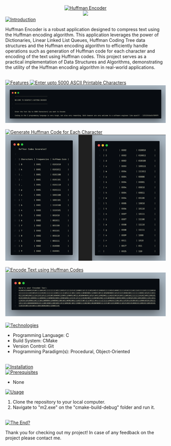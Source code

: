 <div align="center">
    <a href="https://git.io/typing-svg">
        <img src="https://readme-typing-svg.demolab.com?font=Jetbrains+Mono&weight=700&size=40&pause=10&color=27F786&center=true&vCenter=true&repeat=false&random=false&width=600&lines=Huffman+Encoder" alt="Huffman Encoder" />
    </a>
</div>
<div align="center">
  <a href="https://skillicons.dev">
      <img src="https://skillicons.dev/icons?i=c,cmake,git&theme=dark" />
  </a>
</div>
<div>
    <a href="https://git.io/typing-svg">
        <img src="https://readme-typing-svg.demolab.com?font=Jetbrains+Mono&size=25&weight=700&pause=10&color=27F786&background=AE49FF00&center=false&vCenter=true&repeat=false&random=false&width=435&height=35&lines=Introduction" alt="Introduction" />
    </a>
    <p>Huffman Encoder is a robust application designed to compress text using the Huffman encoding algorithm. This application leverages the power of Dictionaries, Linear Linked List Queues, Huffman Coding Tree data structures and the Huffman encoding algorithm to efficiently handle operations such as generation of Huffman code for each character and encoding of the text using Huffman codes. This project serves as a practical implementation of Data Structures and Algorithms, demonstrating the utility of the Huffman encoding algorithm in real-world applications.</p>
</div>
<br>
<div>
    <a href="https://git.io/typing-svg">
        <img src="https://readme-typing-svg.demolab.com?font=Jetbrains+Mono&size=25&weight=700&pause=10&color=27F786&background=AE49FF00&center=false&vCenter=true&repeat=false&random=false&width=435&height=35&lines=Features" alt="Features" />
    </a>
    <a href="https://git.io/typing-svg">
        <img src="https://readme-typing-svg.demolab.com?font=Jetbrains+Mono&size=15&weight=700&&duration=5&pause=1&color=27F786&background=AE49FF00&center=false&vCenter=true&repeat=false&random=false&width=435&height=35&lines=Enter+upto+5000+ASCII+Printable+Characters" alt="Enter upto 5000 ASCII Printable Characters" />
    </a>
    <div>
        <img src="feature_screenshots/input.png" alt="Input"/>
    </div>
    <br>
    <a href="https://git.io/typing-svg">
        <img src="https://readme-typing-svg.demolab.com?font=Jetbrains+Mono&size=15&weight=700&&duration=5&pause=1&color=27F786&background=AE49FF00&center=false&vCenter=true&repeat=false&random=false&width=435&height=35&lines=Generate+Huffman+Code+for+Each+Character" alt="Generate Huffman Code for Each Character" />
    </a>
    <div>
        <img src="feature_screenshots/huffman_codes.png" alt="Huffman Codes"/>
    </div>
    <br>
    <a href="https://git.io/typing-svg">
        <img src="https://readme-typing-svg.demolab.com?font=Jetbrains+Mono&size=15&weight=700&&duration=5&pause=1&color=27F786&background=AE49FF00&center=false&vCenter=true&repeat=false&random=false&width=435&height=35&lines=Encode+Text+using+Huffman+Codes" alt="Encode Text using Huffman Codes" />
    </a>
    <div>
        <img src="feature_screenshots/encoded_text.png" alt="Encoded Text"/>
    </div>
</div>
<br>
<div>
    <a href="https://git.io/typing-svg">
        <img src="https://readme-typing-svg.demolab.com?font=Jetbrains+Mono&size=25&weight=700&pause=10&color=27F786&background=AE49FF00&center=false&vCenter=true&repeat=false&random=false&width=435&height=35&lines=Technologies" alt="Technologies" />
    </a>
    <ul>
        <li>Programming Language: C</li>
        <li>Build System: CMake</li>
        <li>Version Control: Git</li>
        <li>Programming Paradigm(s): Procedural, Object-Oriented</li>
    </ul>
</div>
<br>
<div>
    <a href="https://git.io/typing-svg">
        <img src="https://readme-typing-svg.demolab.com?font=Jetbrains+Mono&size=25&weight=700&pause=10&color=27F786&background=AE49FF00&center=false&vCenter=true&repeat=false&random=false&width=435&height=35&lines=Installation" alt="Installation" />
    </a>
</div>
<div>
    <a href="https://git.io/typing-svg">
        <img src="https://readme-typing-svg.demolab.com?font=Jetbrains+Mono&size=15&weight=700&pause=10&color=27F786&background=AE49FF00&center=false&vCenter=true&repeat=false&random=false&width=435&height=35&lines=Prerequisites/Dependencies" alt="Prerequisites" />
    </a>
    <ul>
        <li>None</li>
    </ul>
    <a href="https://git.io/typing-svg">
        <img src="https://readme-typing-svg.demolab.com?font=Jetbrains+Mono&size=15&weight=700&pause=10&color=27F786&background=AE49FF00&center=false&vCenter=true&repeat=false&random=false&width=435&height=35&lines=Usage" alt="Usage" />
    </a>
    <ol>
        <li>Clone the repository to your local computer.</li>
        <li>Navigate to "m2.exe" on the "cmake-build-debug" folder and run it.</li>
    </ol>
</div>
<br>
<div>
    <a href="https://git.io/typing-svg">
        <img src="https://readme-typing-svg.demolab.com?font=Jetbrains+Mono&size=25&weight=700&pause=10&color=27F786&background=AE49FF00&center=false&vCenter=true&repeat=false&random=false&width=435&height=35&lines=The End?" alt="The End?" />
    </a>
    <p>Thank you for checking out my project! In case of any feedback on the project please contact me.</p>
</div>